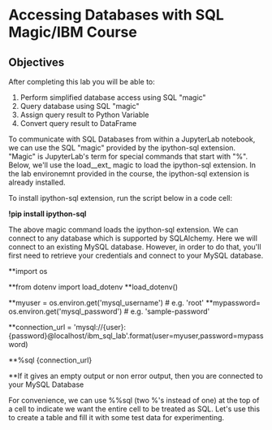 # Accessing Databases with SQL Magic/IBM Course
## Objectives
After completing this lab you will be able to:

1. Perform simplified database access using SQL "magic"
2. Query database using SQL "magic"
3. Assign query result to Python Variable
4. Convert query result to DataFrame


To communicate with SQL Databases from within a JupyterLab notebook, we can use the SQL "magic" provided by the ipython-sql extension. "Magic" is JupyterLab's term for special commands that start with "%". Below, we'll use the load__ext_ magic to load the ipython-sql extension. In the lab environemnt provided in the course, the ipython-sql extension is already installed.


To install ipython-sql extension, run the script below in a code cell:

**!pip install ipython-sql**


The above magic command loads the ipython-sql extension. We can connect to any database which is supported by SQLAlchemy. Here we will connect to an existing MySQL database. However, in order to do that, you'll first need to retrieve your credentials and connect to your MySQL database.



**import os 

**from dotenv import load_dotenv
**load_dotenv() 

**myuser = os.environ.get('mysql_username')      # e.g. 'root'
**mypassword= os.environ.get('mysql_password')   # e.g. 'sample-password' 

**connection_url = 'mysql://{user}:{password}@localhost/ibm_sql_lab'.format(user=myuser,password=mypassword)

**%sql {connection_url}


**If it gives an empty output or non error output, then you are connected to your MySQL Database

For convenience, we can use %%sql (two %'s instead of one) at the top of a cell to indicate we want the entire cell to be treated as SQL. Let's use this to create a table and fill it with some test data for experimenting.












